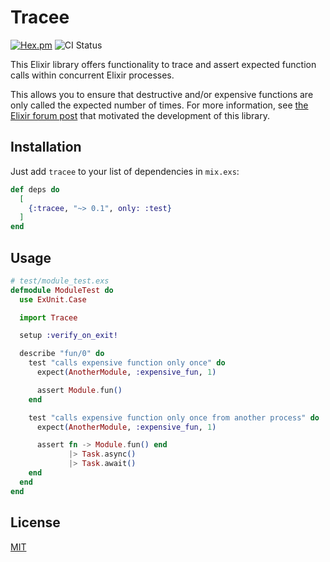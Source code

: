 # Tracee

[![Hex.pm](https://img.shields.io/hexpm/v/tracee.svg?style=flat-square)](https://hex.pm/packages/tracee)
![CI Status](https://img.shields.io/github/actions/workflow/status/tagbase-io/tracee/test.yml?branch=main&style=flat-square)

This Elixir library offers functionality to trace and assert expected function
calls within concurrent Elixir processes.

This allows you to ensure that destructive and/or expensive functions are only
called the expected number of times. For more information, see [the Elixir forum
post](https://elixirforum.com/t/tracing-and-asserting-function-calls/63035) that
motivated the development of this library.

## Installation

Just add `tracee` to your list of dependencies in `mix.exs`:

```elixir
def deps do
  [
    {:tracee, "~> 0.1", only: :test}
  ]
end
```

## Usage

```elixir
# test/module_test.exs
defmodule ModuleTest do
  use ExUnit.Case

  import Tracee

  setup :verify_on_exit!

  describe "fun/0" do
    test "calls expensive function only once" do
      expect(AnotherModule, :expensive_fun, 1)

      assert Module.fun()
    end

    test "calls expensive function only once from another process" do
      expect(AnotherModule, :expensive_fun, 1)

      assert fn -> Module.fun() end
             |> Task.async()
             |> Task.await()
    end
  end
end
```

## License

[MIT](./LICENSE)
